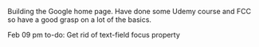 Building the Google home page. Have done some Udemy course and FCC so have a good grasp on a lot of the basics.

Feb 09 pm to-do: Get rid of text-field focus property
